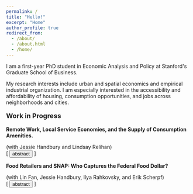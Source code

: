 ```yaml
---
permalink: /
title: "Hello!"
excerpt: "Home"
author_profile: true
redirect_from: 
  - /about/
  - /about.html
  - /home/
---
```


I am a first-year PhD student in Economic Analysis and Policy at Stanford's Graduate School of Business. 

My research interests include urban and spatial economics and empirical industrial organization. I am especially interested in the accessibility and affordability of housing, consumption opportunities, and jobs across neighborhoods and cities.

<p style="font-size:12px"></p>
<p style="font-size:18px"><b>Work in Progress</b></p>
<p style="margin-bottom:0"><b>Remote Work, Local Service Economies, and the Supply of Consumption Amenities.</b></p>
<p style="margin-bottom:0">(with Jessie Handbury and Lindsay Relihan)</p>
<div class="buttonbar">[
    <button class="button" onclick="button(&quot;abs1&quot;)">abstract</button>
  ]</div>
  <div class="popup" id="abs1" style="display:none;font-size:14px">
  Over the past two decades, the availability of non-tradable services has become an important feature explaining residential neighborhood choice and local economic performance. However, surprisingly little is known about the size of investments that are required to support a local service-based economy or how such investments affect the service demand of existing residents. This paper leverages the resorting of residential and employment locations induced by the widespread adoption of remote work following the COVID-19 pandemic to investigate how the supply of consumption amenities responds to changes in local density and demographics. We use credit card transactions to measure consumer expenditures and create a high-frequency panel of establishment openings and closures. We estimate both the elasticity of non-tradable service supply with respect to local customer density and the elasticity of non-tradable service demand with respect to establishment density. We use a model of retail demand to study the distributional effects of the growing suburbanization of consumption amenities in recent years. 
  </div>  
<p style="font-size:12px"> </p>
<p style="margin-bottom:0"><b>Food Retailers and SNAP: Who Captures the Federal Food Dollar?</b></p>
<p style="margin-bottom:0">(with Lin Fan, Jessie Handbury, Ilya Rahkovsky, and Erik Scherpf)</p>
<div class="buttonbar">[
    <button class="button" onclick="button(&quot;abs2&quot;)">abstract</button>
  ]</div>
  <div class="popup" id="abs2" style="display:none;font-size:14px">
SNAP benefits buy 14 cents of every dollar spent on food in U.S. supermarkets and are a large, volatile component of retail demand. However, the effect of SNAP on the prices charged by food retailers is far from clear; the only two studies examining this issue find opposite results. We use administrative data on SNAP transactions and scanner data on 	retail prices and household expenditures, along with state-level variation in the generosity of benefits along both the intensive and extensive margins that are plausibly exogenous to local macroeconomic trends. We find that prices tend to increase following an increase in the per-recipient generosity of SNAP benefits but decrease following an increase in the number of eligible households. We present a model of consumer store choice and retailer price-setting featuring travel costs and liquidity constraints that can rationalize these diverging price responses. We then test its predictions and estimate its key parameters to quantify the incidence and welfare effects of intensive and extensive margin program expansions, in terms of the surplus split by beneficiaries and retailers and their spillover effects on non-recipient households. 
  </div>

<script> function button(id) { var x = document.getElementById(id); var ids = ["abs1", "abs2"]; for(var i = 0; i < ids.length; i++) { var item = ids[i]; if (item != id) { document.getElementById(item).style.display = "none"; } else { if (x.style.display === "none") { x.style.display = "block" } else { x.style.display = "none"; } } } } </script>

